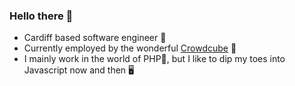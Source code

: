 ### Hello there :wave:

* Cardiff based software engineer 🏴󠁧󠁢󠁷󠁬󠁳󠁿
* Currently employed by the wonderful [Crowdcube](https://crowdcube.com) 💸
* I mainly work in the world of PHP🐘, but I like to dip my toes into Javascript now and then 🖥
